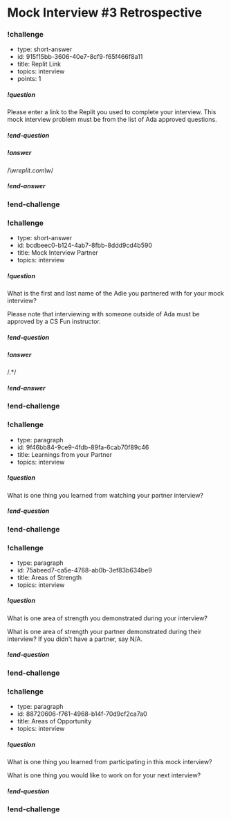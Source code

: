 # Mock Interview #3 Retrospective

<!-- Question 1 -->
<!-- prettier-ignore-start -->
### !challenge
* type: short-answer
* id: 915f15bb-3606-40e7-8cf9-f65f466f8a11
* title: Replit Link
* topics: interview
* points: 1
##### !question

Please enter a link to the Replit you used to complete your interview. This mock interview problem must be from the list of Ada approved questions.

##### !end-question
##### !answer

/\w*replit\.com\w*/

##### !end-answer
### !end-challenge

<!-- Question 2 -->
### !challenge
* type: short-answer
* id: bcdbeec0-b124-4ab7-8fbb-8ddd9cd4b590
* title: Mock Interview Partner
* topics: interview
##### !question

What is the first and last name of the Adie you partnered with for your mock interview? 

Please note that interviewing with someone outside of Ada must be approved by a CS Fun instructor.

##### !end-question

##### !answer

/.*/

##### !end-answer
### !end-challenge

<!-- Question 3 -->
### !challenge
* type: paragraph
* id: 9f46bb84-9ce9-4fdb-89fa-6cab70f89c46
* title: Learnings from your Partner
* topics: interview
##### !question

What is one thing you learned from watching your partner interview?

##### !end-question
### !end-challenge

<!-- Question 4 -->
### !challenge
* type: paragraph
* id: 75abeed7-ca5e-4768-ab0b-3ef83b634be9
* title: Areas of Strength
* topics: interview
##### !question

What is one area of strength you demonstrated during your interview?

What is one area of strength your partner demonstrated during their interview? If you didn't have a partner, say N/A.

##### !end-question
### !end-challenge

<!-- Question 5 -->
### !challenge
* type: paragraph
* id: 88720606-f761-4968-b14f-70d9cf2ca7a0
* title: Areas of Opportunity
* topics: interview
##### !question

What is one thing you learned from participating in this mock interview?

What is one thing you would like to work on for your next interview?

##### !end-question
### !end-challenge